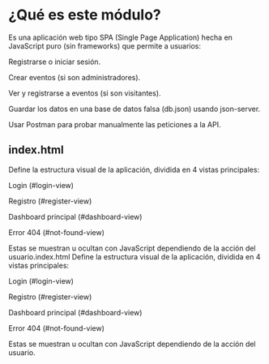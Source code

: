 # ¿Qué es este módulo?
Es una aplicación web tipo SPA (Single Page Application) hecha en JavaScript puro (sin frameworks) que permite a usuarios:

Registrarse o iniciar sesión.

Crear eventos (si son administradores).

Ver y registrarse a eventos (si son visitantes).

Guardar los datos en una base de datos falsa (db.json) usando json-server.

Usar Postman para probar manualmente las peticiones a la API.


## index.html
Define la estructura visual de la aplicación, dividida en 4 vistas principales:

Login (#login-view)

Registro (#register-view)

Dashboard principal (#dashboard-view)

Error 404 (#not-found-view)

Estas se muestran u ocultan con JavaScript dependiendo de la acción del usuario.index.html
Define la estructura visual de la aplicación, dividida en 4 vistas principales:

Login (#login-view)

Registro (#register-view)

Dashboard principal (#dashboard-view)

Error 404 (#not-found-view)

Estas se muestran u ocultan con JavaScript dependiendo de la acción del usuario.
